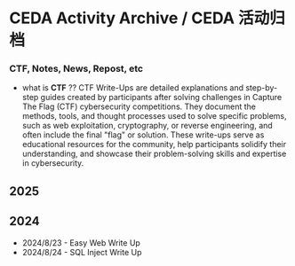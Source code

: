 # **CEDA Activity Archive / CEDA 活动归档**
### CTF, Notes, News, Repost, etc

* what is **CTF** ??
CTF Write-Ups are detailed explanations and step-by-step guides created by participants after solving challenges in Capture The Flag (CTF) cybersecurity competitions. They document the methods, tools, and thought processes used to solve specific problems, such as web exploitation, cryptography, or reverse engineering, and often include the final "flag" or solution. These write-ups serve as educational resources for the community, help participants solidify their understanding, and showcase their problem-solving skills and expertise in cybersecurity.


## **2025**

## **2024**
* 2024/8/23 - Easy Web Write Up
* 2024/8/24 - SQL Inject Write Up
